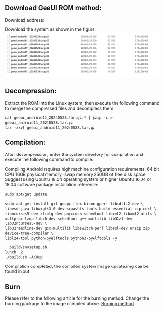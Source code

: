 ## Download GeeUI ROM method:

Download address:

Download the system as shown in the figure:
![rom_zip_list](docs/20240529-032231.jpeg)
## Decompression:

Extract the ROM into the Linux system, then execute the following command to merge the compressed files and decompress them
```
cat geeui_android11_20240528.tar.gz.* | gzip -c > geeui_android11_20240528.tar.gz
tar -zxvf geeui_android11_20240528.tar.gz
```

## Compilation:
After decompression, enter the system directory for compilation and execute the following command to compile:

Compiling Android requires high machine configuration requirements:
64 bit CPU
16GB physical memory+swap memory
250GB of free disk space
Suggest using Ubuntu 18.04 operating system or higher
Ubuntu 16.04 or 18.04 software package installation reference:
```
sudo apt-get update

sudo apt-get install git gnupg flex bison gperf libsdl1.2-dev \
libesd-java libwxgtk3.0-dev squashfs-tools build-essential zip curl \
libncurses5-dev zlib1g-dev pngcrush schedtool libxml2 libxml2-utils \
xsltproc lzop libc6-dev schedtool g++-multilib lib32z1-dev lib32ncurses5-dev \
lib32readline-dev gcc-multilib libswitch-perl libssl-dev unzip zip device-tree-compiler \
liblz4-tool python-pyelftools python3-pyelftools -y
```

```
. build/envsetup.sh
lunch  2
./build.sh -AKUup
```
Compilation completed, the compiled system image update.img can be found in out
## Burn
Please refer to the following article for the burning method. Change the burning package to the image compiled above.
[Burning method](https://global.letianpai.com/all/?p=1680&v=8528837ceeea)
